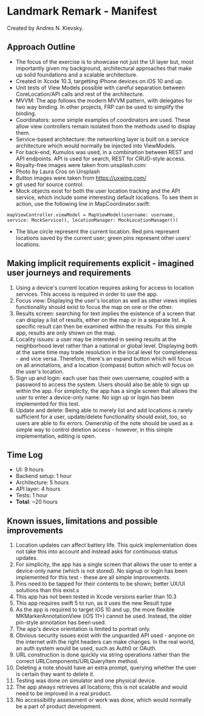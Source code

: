#  Landmark Remark - Manifest

Created by Andres N. Kievsky.

## Approach Outline

- The focus of the exercise is to showcase not just the UI layer but, most importantly given my background, architectural approaches that make up solid foundations and a scalable architecture.
- Created in Xcode 10.3, targetting iPhone devices on iOS 10 and up.
- Unit tests of View Models possible with careful separation between CoreLocation/API calls and rest of the architecture.
- MVVM: The app follows the modern MVVM pattern, with delegates for two way binding. In other projects, FRP can be used to simplify the binding.
- Coordinators: some simple examples of coordinators are used. These allow view controllers remain isolated from the methods used to display them.
- Service-based architecture: the networking layer is built on a service architecture which would normally be injected into ViewModels.
- For back-end, Kumulos was used, in a combination between REST and API endpoints. API is used for search, REST for CRUD-style access.
- Royalty-free images were taken from unsplash.com:
- Photo by Laura Cros on Unsplash
- Button images were taken from https://uxwing.com/
- git used for source control.
- Mock objects exist for both the user location tracking and the API service, which include some interesting default locations. To see them in action, use the following line in MapCoordinator.swift:

`mapViewController.viewModel = MapViewModel(username: username, service: MockService(), locationManager: MockLocationManager())`

- The blue circle represent the current location. Red pins represent locations saved by the current user; green pins represent other users' locations.

## Making implicit requirements explicit - imagined user journeys and requirements

1. Using a device's current location requires asking for access to location services. This access is required in order to use the app.
2. Focus view: Displaying the user's location as well as other views implies functionality should exist to focus the map on one or the other.
3. Results screen: searching for text implies the existence of a screen that can display a list of results, either on the map or in a separate list. A specific result can then be examined within the results. For this simple app, results are only shown on the map.
4. Locality issues: a user may be interested in seeing results at the neighborhood level rather than a national or global level. Displaying both at the same time may trade resolution in the local level for completeness - and vice versa. Therefore, there's an expand button which will focus on all annotations, and a location (compass) button which will focus on the user's location.
5. Sign up and login: each user has their own username, coupled with a password to access the system. Users should also be able to sign up within the app. For simplicity, the app has a single screen that allows the user to enter a device-only name. No sign up or login has been implemented for this test.
6. Update and delete: Being able to merely list and add locations is rarely sufficient for a user, update/delete functionality should exist, too, so users are able to fix errors. Ownership of the note should be used as a simple way to control deletion access - however, in this simple implementation, editing is open.

## Time Log

- UI: 9 hours
- Backend setup: 1 hour
- Architecture: 5 hours
- API layer: 4 hours
- Tests: 1 hour
- **Total**: ~20 hours

## Known issues, limitations and possible improvements

1. Location updates can affect battery life. This quick implementation does not take this into account and instead asks for continuous status updates.
2. For simplicity, the app has a single screen that allows the user to enter a device-only name (which is not stored). No signup or login has been implemented for this test - these are all simple improvements.
3. Pins need to be tapped for their contents to be shown; better UX/UI solutions than this exist.s
4. This app has not been tested in Xcode versions earlier than 10.3
5. This app requires swift 5 to run, as it uses the new Result type
6. As the app is required to target iOS 10 and up, the more flexible MKMarkerAnnotationView (iOS 11+) cannot be used. Instead, the older pin-style annotation has been used.
7. The app's device orientation is limited to portrait only.
8. Obvious security issues exist with the unguarded API used - anyone on the internet with the right headers can make changes. In the real world, an auth system would be used, such as Auth0 or OAuth.
9.  URL construction is done quickly via string operations rather than the correct URLComponents/URLQueryItem method.
10. Deleting a note should have an extra prompt, querying whether the user is certain they want to delete it.
11. Testing was done on simulator and one physical device.
12. The app always retrieves all locations; this is not scalable and would need to be improved in a real product.
13. No accessibility assessment or work was done, which would normally be a part of product development.

